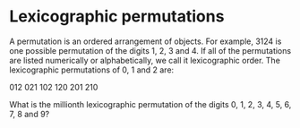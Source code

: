 # Lexicographic permutations
A permutation is an ordered arrangement of objects. For example, 3124 is one possible permutation of the digits 1, 2, 3
and 4. If all of the permutations are listed numerically or alphabetically, we call it lexicographic order. The
lexicographic permutations of 0, 1 and 2 are:

012 021 102 120 201 210

What is the millionth lexicographic permutation of the digits 0, 1, 2, 3, 4, 5, 6, 7, 8 and 9?
